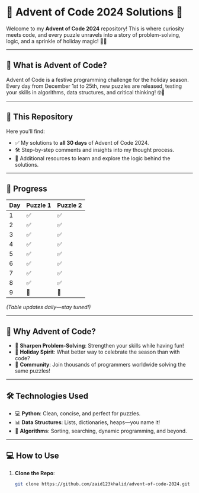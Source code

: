# 🎄 Advent of Code 2024 Solutions 🎄

Welcome to my **Advent of Code 2024** repository! This is where curiosity meets code, and every puzzle unravels into a story of problem-solving, logic, and a sprinkle of holiday magic! 🧩✨

---

## 🌟 What is Advent of Code?

Advent of Code is a festive programming challenge for the holiday season. Every day from December 1st to 25th, new puzzles are released, testing your skills in algorithms, data structures, and critical thinking! 🤓🎅

---

## 🚀 This Repository

Here you'll find:

- ✅ My solutions to **all 30 days** of Advent of Code 2024.
- 🛠️ Step-by-step comments and insights into my thought process.
- 📝 Additional resources to learn and explore the logic behind the solutions.

---

## 📅 Progress

| Day | Puzzle 1 | Puzzle 2 |
| --- | -------- | -------- |
| 1   | ✅       | ✅       |
| 2   | ✅       | ✅       |
| 3   | ✅       | ✅       |
| 4   | ✅       | ✅       |
| 5   | ✅       | ✅       |
| 6   | ✅       | ✅       |
| 7   | ✅       | ✅       |
| 8   | ✅       | ✅       |
| 9   | 🚧       | 🚧       |

_(Table updates daily—stay tuned!)_

---

## 🎉 Why Advent of Code?

- 🧠 **Sharpen Problem-Solving**: Strengthen your skills while having fun!
- 🎄 **Holiday Spirit**: What better way to celebrate the season than with code?
- 🤝 **Community**: Join thousands of programmers worldwide solving the same puzzles!

---

## 🛠️ Technologies Used

- 💻 **Python**: Clean, concise, and perfect for puzzles.
- 📊 **Data Structures**: Lists, dictionaries, heaps—you name it!
- 🧩 **Algorithms**: Sorting, searching, dynamic programming, and beyond.

---

## 💻 How to Use

1. **Clone the Repo**:
   ```bash
   git clone https://github.com/zaid123khalid/advent-of-code-2024.git
   ```
